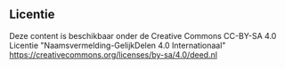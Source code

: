 ## Licentie
Deze content is beschikbaar onder de Creative Commons CC-BY-SA 4.0 Licentie "Naamsvermelding-GelijkDelen 4.0 Internationaal" https://creativecommons.org/licenses/by-sa/4.0/deed.nl
